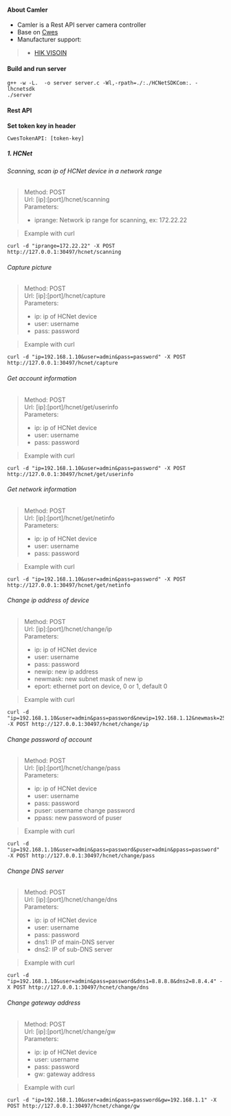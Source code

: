 #### About Camler
* Camler is a Rest API server camera controller  
* Base on [Cwes](https://github.com/pmtoan/Cwes) 
* Manufacturer support:  
>* [HIK VISOIN](https://www.hikvision.com/en)  

#### Build and run server
```
g++ -w -L.  -o server server.c -Wl,-rpath=./:./HCNetSDKCom:. -lhcnetsdk  
./server
```

#### Rest API
**Set token key in header**   
```
CwesTokenAPI: [token-key]
```
##### 1. HCNet
###### Scanning, scan ip of HCNet device in a network range
>Method: POST  
>Url: [ip]:[port]/hcnet/scanning  
>Parameters:  
>* iprange: Network ip range for scanning, ex: 172.22.22   

>Example with curl
```
curl -d "iprange=172.22.22" -X POST http://127.0.0.1:30497/hcnet/scanning
```  
 
###### Capture picture
>Method: POST  
>Url: [ip]:[port]/hcnet/capture  
>Parameters:  
>* ip: ip of HCNet device  
>* user: username  
>* pass: password  

>Example with curl
```
curl -d "ip=192.168.1.10&user=admin&pass=password" -X POST http://127.0.0.1:30497/hcnet/capture
```

###### Get account information
>Method: POST  
>Url: [ip]:[port]/hcnet/get/userinfo  
>Parameters:  
>* ip: ip of HCNet device  
>* user: username  
>* pass: password 

>Example with curl
```
curl -d "ip=192.168.1.10&user=admin&pass=password" -X POST http://127.0.0.1:30497/hcnet/get/userinfo
```

###### Get network information
>Method: POST  
>Url: [ip]:[port]/hcnet/get/netinfo  
>Parameters:  
>* ip: ip of HCNet device  
>* user: username  
>* pass: password 

>Example with curl
```
curl -d "ip=192.168.1.10&user=admin&pass=password" -X POST http://127.0.0.1:30497/hcnet/get/netinfo
```

###### Change ip address of device
>Method: POST  
>Url: [ip]:[port]/hcnet/change/ip  
>Parameters:  
>* ip: ip of HCNet device  
>* user: username  
>* pass: password 
>* newip: new ip address  
>* newmask: new subnet mask of new ip  
>* eport: ethernet port on device, 0 or 1, default 0

>Example with curl
```
curl -d "ip=192.168.1.10&user=admin&pass=password&newip=192.168.1.12&newmask=255.255.255.0&eport=0" -X POST http://127.0.0.1:30497/hcnet/change/ip
```

###### Change password of account
>Method: POST  
>Url: [ip]:[port]/hcnet/change/pass  
>Parameters:  
>* ip: ip of HCNet device  
>* user: username  
>* pass: password 
>* puser: username change password
>* ppass: new password of puser  

>Example with curl
```
curl -d "ip=192.168.1.10&user=admin&pass=password&puser=admin&ppass=password" -X POST http://127.0.0.1:30497/hcnet/change/pass
```

###### Change DNS server
>Method: POST  
>Url: [ip]:[port]/hcnet/change/dns  
>Parameters:  
>* ip: ip of HCNet device  
>* user: username  
>* pass: password 
>* dns1: IP of main-DNS server
>* dns2: IP of sub-DNS server

>Example with curl
```
curl -d "ip=192.168.1.10&user=admin&pass=password&dns1=8.8.8.8&dns2=8.8.4.4" -X POST http://127.0.0.1:30497/hcnet/change/dns
```

###### Change gateway address
>Method: POST  
>Url: [ip]:[port]/hcnet/change/gw  
>Parameters:  
>* ip: ip of HCNet device  
>* user: username  
>* pass: password 
>* gw: gateway address

>Example with curl
```
curl -d "ip=192.168.1.10&user=admin&pass=password&gw=192.168.1.1" -X POST http://127.0.0.1:30497/hcnet/change/gw
```
